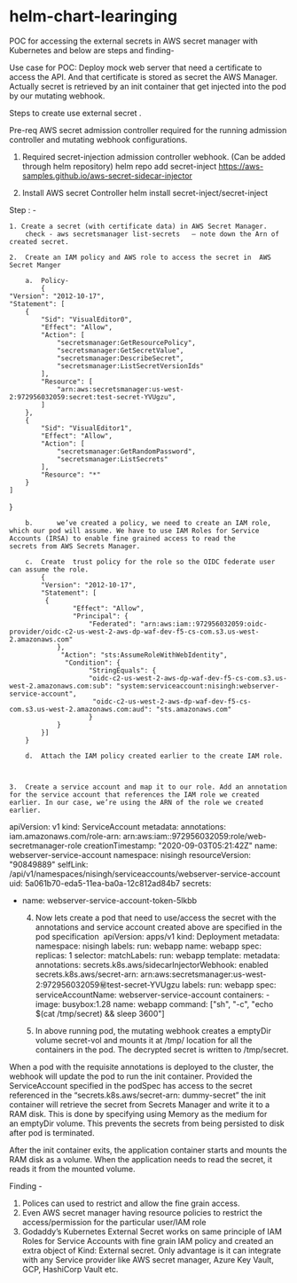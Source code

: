 # helm-chart-learinging


POC for accessing the external secrets in AWS secret manager with Kubernetes and below are steps and finding-


Use case for POC:  Deploy mock web server that need a certificate to access the API. And that certificate is stored as secret the AWS Manager. 
Actually secret is retrieved by an init container that get injected into the pod by our mutating webhook.


Steps to create use external secret .

Pre-req
	AWS secret admission controller required for the running admission controller and mutating webhook configurations.

1. Required secret-injection admission controller webhook. (Can be added through helm repository)
	helm repo add secret-inject https://aws-samples.github.io/aws-secret-sidecar-injector

2. Install AWS secret Controller 
	helm install  secret-inject/secret-inject


Step : - 

	1. Create a secret (with certificate data) in AWS Secret Manager.
		check - aws secretsmanager list-secrets   — note down the Arn of created secret.

	2.  Create an IAM policy and AWS role to access the secret in  AWS Secret Manger

		a. 	Policy-
			{
    "Version": "2012-10-17",
    "Statement": [
        {
            "Sid": "VisualEditor0",
            "Effect": "Allow",
            "Action": [
                "secretsmanager:GetResourcePolicy",
                "secretsmanager:GetSecretValue",
                "secretsmanager:DescribeSecret",
                "secretsmanager:ListSecretVersionIds"
            ],
            "Resource": [
                "arn:aws:secretsmanager:us-west-2:972956032059:secret:test-secret-YVUgzu",
            ]
        },
        {
            "Sid": "VisualEditor1",
            "Effect": "Allow",
            "Action": [
                "secretsmanager:GetRandomPassword",
                "secretsmanager:ListSecrets"
            ],
            "Resource": "*"
        }
    ]
}


		b.  	we’ve created a policy, we need to create an IAM role, which our pod will assume. We have to use IAM Roles for Service Accounts (IRSA) to enable fine grained access to read the 				secrets from AWS Secrets Manager.

		c.	Create  trust policy for the role so the OIDC federate user can assume the role.
			{
  			"Version": "2012-10-17",
  			"Statement": [
   			 {
      				"Effect": "Allow",
      				"Principal": {
        				"Federated": "arn:aws:iam::972956032059:oidc-provider/oidc-c2-us-west-2-aws-dp-waf-dev-f5-cs-com.s3.us-west-2.amazonaws.com"
      			},
     			 "Action": "sts:AssumeRoleWithWebIdentity",
    			  "Condition": {
        				"StringEquals": {
          				"oidc-c2-us-west-2-aws-dp-waf-dev-f5-cs-com.s3.us-west-2.amazonaws.com:sub": "system:serviceaccount:nisingh:webserver-service-account",
         				 "oidc-c2-us-west-2-aws-dp-waf-dev-f5-cs-com.s3.us-west-2.amazonaws.com:aud": "sts.amazonaws.com"
        				}
      			}
    		}]
		} 
		
		d.	Attach the IAM policy created earlier to the create IAM role.



	3. 	Create a service account and map it to our role. Add an annotation for the service account that references the IAM role we created earlier. In our case, we’re using the ARN of the role we created earlier.

apiVersion: v1
kind: ServiceAccount
metadata:
  annotations:
    iam.amazonaws.com/role-arn: arn:aws:iam::972956032059:role/web-secretmanager-role
  creationTimestamp: "2020-09-03T05:21:42Z"
  name: webserver-service-account
  namespace: nisingh
  resourceVersion: "90849889"
  selfLink: /api/v1/namespaces/nisingh/serviceaccounts/webserver-service-account
  uid: 5a061b70-eda5-11ea-ba0a-12c812ad84b7
secrets:
  - name: webserver-service-account-token-5lkbb


	4.   Now lets create a pod that need to use/access the secret with the annotations and service account created above are specified in the pod specification 
apiVersion: apps/v1
kind: Deployment
metadata:
  namespace: nisingh
  labels:
    run: webapp
  name: webapp
spec:
  replicas: 1
  selector:
    matchLabels:
      run: webapp
  template:
    metadata:
      annotations:
        secrets.k8s.aws/sidecarInjectorWebhook: enabled
        secrets.k8s.aws/secret-arn: arn:aws:secretsmanager:us-west-2:972956032059:secret:test-secret-YVUgzu
      labels:
        run: webapp
    spec:
      serviceAccountName: webserver-service-account
      containers:
        - image: busybox:1.28
          name: webapp
          command: ["sh", "-c", "echo $(cat /tmp/secret) && sleep 3600"]


  

	5. 	In above running pod, the mutating webhook creates a emptyDir volume secret-vol and mounts it at /tmp/ location for all the containers in the pod. The decrypted secret is written to /tmp/secret. 



When a pod with the requisite annotations is deployed to the cluster, the webhook will update the pod to run the init container. 
Provided the ServiceAccount specified in the podSpec has access to the secret referenced in the “secrets.k8s.aws/secret-arn: dummy-secret” the init container will retrieve the secret from Secrets Manager and write it to a RAM disk. This is done by specifying using Memory as the medium for an emptyDir volume. This prevents the secrets from being persisted to disk after pod is terminated. 

After the init container exits, the application container starts and mounts the RAM disk as a volume. When the application needs to read the secret, it reads it from the mounted volume. 



Finding - 

1. Polices can used to restrict and allow the fine grain access.
2. Even AWS secret manager having resource policies to restrict the access/permission for the particular user/IAM role 
3. Godaddy’s Kubernetes External Secret works on same principle of  IAM Roles for Service Accounts with fine grain IAM policy and created an extra object of Kind: External secret. Only advantage is it can integrate with any Service provider like AWS secret manager, Azure Key Vault, GCP, HashiCorp Vault etc.
